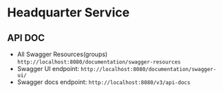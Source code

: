 # Headquarter Service

## API DOC

- All Swagger Resources(groups) `http://localhost:8080/documentation/swagger-resources`
- Swagger UI endpoint: `http://localhost:8080/documentation/swagger-ui/`
- Swagger docs endpoint: `http://localhost:8080/v3/api-docs`
